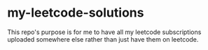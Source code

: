 # my-leetcode-solutions
This repo's purpose is for me to have all my leetcode subscriptions uploaded somewhere else rather than just have them on leetcode.
